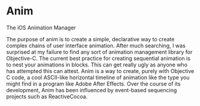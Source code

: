 Anim
====

The iOS Animation Manager

The purpose of anim is to create a simple, declarative way to create complex chains of user interface animation. After much searching, I was surprised at my failure to find any sort of animation management library for Objective-C. The current best practice for creating sequential animation is to nest your animations in blocks. This can get really ugly as anyone who has attempted this can attest. Anim is a way to create, purely with Objective C code, a cool ASCII-like horizontal timeline of animation like the type you might find in a program like Adobe After Effects. Over the course of its development, Anim has been influenced by event-based sequencing projects such as ReactiveCocoa.